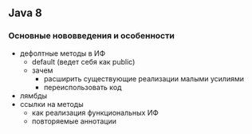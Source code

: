 ## Java 8

### Основные нововведения и особенности

* дефолтные методы в ИФ
  * default (ведет себя как public)
  * зачем
    * расширить существующие реализации малыми усилиями
    * переиспользовать код
* лямбды
* ссылки на методы
  * как реализация функциональных ИФ
  * повторяемые аннотации
